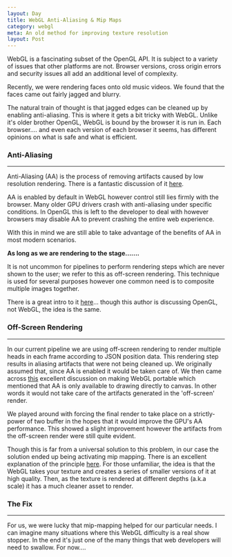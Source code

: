 ```yaml
---
layout: Day
title: WebGL Anti-Aliasing & Mip Maps
category: webgl
meta: An old method for improving texture resolution
layout: Post
---
```


WebGL is a fascinating subset of the OpenGL API.
It is subject to a variety of issues that other platforms are not. 
Browser versions, cross origin errors and security issues all add an additional level of complexity.

Recently, we were rendering faces onto old music videos.
We found that the faces came out fairly jagged and blurry.

The natural train of thought is that jagged edges can be cleaned up by enabling anti-aliasing.
This is where it gets a bit tricky with WebGL.
Unlike it's older brother OpenGL, WebGL is bound by the browser it is run in. 
Each browser.... and even each version of each browser it seems, has different opinions on what is safe and what is efficient.

### Anti-Aliasing
----------


Anti-Aliasing (AA) is the process of removing artifacts caused by low resolution rendering.
There is a fantastic discussion of it [here](https://learnopengl.com/#!Advanced-OpenGL/Anti-Aliasing).

AA is enabled by default in WebGL however control still lies firmly with the browser.
Many older GPU drivers crash with anti-aliasing under specific conditions.
In OpenGL this is left to the developer to deal with however browsers may disable AA to prevent crashing the entire web experience.

With this in mind we are still able to take advantage of the benefits of AA in most modern scenarios.

**As long as we are rendering to the stage.......**

It is not uncommon for pipelines to perform rendering steps which are never shown to the user; we refer to this as off-screen rendering.
This technique is used for several purposes however one common need is to composite multiple images together.

There is a great intro to it [here](http://ake.in.th/2013/04/02/offscreening-and-multisampling-with-opengl/)... though this author is discussing OpenGL, not WebGL, the idea is the same.

### Off-Screen Rendering
----------


In our current pipeline we are using off-screen rendering to render multiple heads in each frame according to JSON position data.
This rendering step results in aliasing artifacts that were not being cleaned up.
We originally assumed that, since AA is enabled it would be taken care of.
We then came across [this](http://codeflow.org/entries/2013/feb/22/how-to-write-portable-webgl/#antialiasing) excellent discussion on making WebGL portable which mentioned that AA is only available to drawing directly to canvas.
In other words it would not take care of the artifacts generated in the 'off-screen' render.

We played around with forcing the final render to take place on a strictly-power of two buffer in the hopes that it would improve the GPU's AA performance.
This showed a slight improvement however the artifacts from the off-screen render were still quite evident.

Though this is far from a universal solution to this problem, in our case the solution ended up being activating mip mapping. 
There is an excellent explanation of the principle [here](https://webglfundamentals.org/webgl/lessons/webgl-3d-textures.html).
For those unfamiliar, the idea is that the WebGL takes your texture and creates a series of smaller versions of it at high quality.
Then, as the texture is rendered at different depths (a.k.a scale) it has a much cleaner asset to render.

### The Fix
----------


For us, we were lucky that mip-mapping helped for our particular needs.
I can imagine many situations where this WebGL difficulty is a real show stopper.
In the end it's just one of the many things that web developers will need to swallow.
For now.... 
